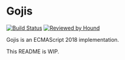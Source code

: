# Gojis

[![Build Status](https://travis-ci.org/TimSatke/gojis.svg?branch=develop)](https://travis-ci.org/TimSatke/gojis)
[![Reviewed by Hound](https://img.shields.io/badge/Reviewed_by-Hound-8E64B0.svg)](https://houndci.com)

Gojis is an ECMAScript 2018 implementation.

This README is WIP.
